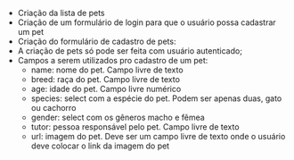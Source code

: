 - Criação da lista de pets
- Criação de um formulário de login para que o usuário possa cadastrar um pet
- Criação do formulário de cadastro de pets:
- A criação de pets só pode ser feita com usuário autenticado;
- Campos a serem utilizados pro cadastro de um pet:
  - name: nome do pet. Campo livre de texto
  - breed: raça do pet. Campo livre de texto
  - age: idade do pet. Campo livre numérico
  - species: select com a espécie do pet. Podem ser apenas duas, gato
    ou cachorro
  - gender: select com os gêneros macho e fêmea
  - tutor: pessoa responsável pelo pet. Campo livre de texto
  - url: imagem do pet. Deve ser um campo livre de texto onde o usuário
    deve colocar o link da imagem do pet
